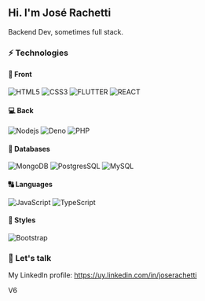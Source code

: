 ## Hi. I'm José Rachetti 

Backend Dev,
sometimes full stack.

<!--
**joserachetti/joserachetti** is a ✨ _special_ ✨ repository because its `README.md` (this file) appears on your GitHub profile.

Here are some ideas to get you started:

- 🔭 I’m currently working on ...
- 🌱 I’m currently learning ...
- 👯 I’m looking to collaborate on ...
- 🤔 I’m looking for help with ...
- 💬 Ask me about ...
- 📫 How to reach me: ...
- 😄 Pronouns: ...
- ⚡ Fun fact: ...
-->


### ⚡ Technologies

#### 📱 Front

![HTML5](https://img.shields.io/badge/-HTML5-E34F26?style=flat-square&logo=html5&logoColor=white)
![CSS3](https://img.shields.io/badge/-CSS3-1572B6?style=flat-square&logo=css3)
![FLUTTER](https://img.shields.io/badge/-Flutter-02569B?style=flat-square&logo=flutter)
![REACT](https://img.shields.io/badge/-React-02569B?style=flat-square&logo=react)

#### 💻 Back

![Nodejs](https://img.shields.io/badge/-Nodejs-black?style=flat-square&logo=Node.js)
![Deno](https://img.shields.io/badge/-Deno-black?style=flat-square&logo=deno)
![PHP](https://img.shields.io/badge/-PHP-black?style=flat-square&logo=php)

#### :memo: Databases

![MongoDB](https://img.shields.io/badge/-MongoDB-black?style=flat-square&logo=mongodb)
![PostgresSQL](https://img.shields.io/badge/-PostgresSQL-black?style=flat-square&logo=postgresql)
![MySQL](https://img.shields.io/badge/-MySQL-black?style=flat-square&logo=mysql)

#### :capital_abcd: Languages

![JavaScript](https://img.shields.io/badge/-JavaScript-black?style=flat-square&logo=javascript)
![TypeScript](https://img.shields.io/badge/-TypeScript-black?style=flat-square&logo=typescript)


#### :art: Styles

![Bootstrap](https://img.shields.io/badge/-Bootstrap-black?style=flat-square&logo=bootstrap)




### 💬 Let's talk
My LinkedIn profile: https://uy.linkedin.com/in/joserachetti


V6
